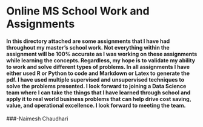 # Online MS School Work and Assignments


#### In this directory attached are some assignments that I have had throughout my master’s school work. Not everything within the assignment will be 100% accurate as I was working on these assignments while learning the concepts. Regardless, my hope is to validate my ability to work and solve different types of problems. In all assignments I have either used R or Python to code and Markdown or Latex to generate the pdf. I have used multiple supervised and unsupervised techniques to solve the problems presented. I look forward to joining a Data Science team where I can take the things that I have learned through school and apply it to real world business problems that can help drive cost saving, value, and operational excellence. I look forward to meeting the team. 


###-Naimesh Chaudhari





